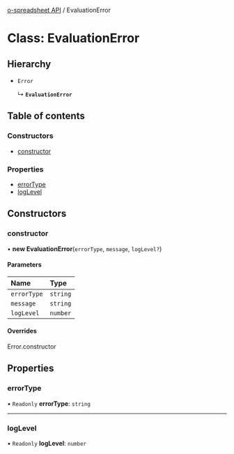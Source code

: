 [o-spreadsheet API](../README.md) / EvaluationError

# Class: EvaluationError

## Hierarchy

- `Error`

  ↳ **`EvaluationError`**

## Table of contents

### Constructors

- [constructor](EvaluationError.md#constructor)

### Properties

- [errorType](EvaluationError.md#errortype)
- [logLevel](EvaluationError.md#loglevel)

## Constructors

### constructor

• **new EvaluationError**(`errorType`, `message`, `logLevel?`)

#### Parameters

| Name | Type |
| :------ | :------ |
| `errorType` | `string` |
| `message` | `string` |
| `logLevel` | `number` |

#### Overrides

Error.constructor

## Properties

### errorType

• `Readonly` **errorType**: `string`

___

### logLevel

• `Readonly` **logLevel**: `number`
